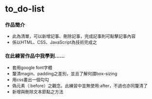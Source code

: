 # to_do-list
<h3>作品簡介</h3>
<ul>
<li>此為清單，可以新增記事、刪除記事，完成記事則可點擊記事內容</li>
<li>係以HTML、CSS、JavaScript為技術完成之</li>
</ul>

<h3>在此練習作品中我學到......</h3>
<ul>
<li>套用google font字體</li>
<li>釐清magin、padding之差別，並且了解何謂box-sizing</li>
<li>用css畫出一個勾勾</li>
<li>偽元素（:before）之觀念。此練習中並無使用:after，不過也亦同釐清了</li>
<li>新增與刪除文本節點之方法</li>
</ul>
